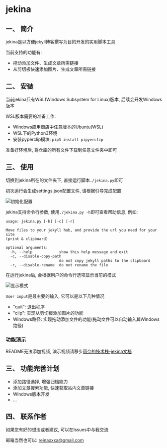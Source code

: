 # jekina
## 一、 简介

jekina是以方便jekyll博客撰写为目的开发的实用脚本工具

当前支持的功能有:

- 拖动添加文件、生成文章所需链接
- 从剪切板快速添加图片、生成文章所需链接

## 二、 安装

当前jekina只有WSL(Windows Subsystem for Linux)版本, 后续会开发Windows版本

WSL版本需要的准备工作:

- Windows应用商店中任意版本的Ubuntu(WSL)
- WSL下的Python3环境
- 安装pyperclip模块: `pip3 install pipyerclip`

准备好环境后, 将仓库的所有文件下载到任意文件夹中即可

## 三、 使用

切换到jekina所在的文件夹下, 直接运行脚本`./jekina.py`即可

初次运行会生成settings.json配置文件, 请根据引导完成配置

![初始化配置](http://reina.link/assets/images/2020-08-06/init.png)

jekina支持命令行参数, 使用`./jekina.py -h`即可查看帮助信息, 例如: 

```
usage: jekina.py [-h] [-c] [-r]

Move files to your jekyll hub, and provide the url you need for your site
(print & clipboard)

optional arguments:
  -h, --help            show this help message and exit
  -c, --disable-copy-path
                        do not copy jekyll paths to the clipboard
  -r, --disable-rename  do not rename the file
```

在运行jekina后, 会根据用户的命令行选项显示当前的模式 

![显示模式](http://reina.link/assets/images/2020-08-06/0806-094946.png)

`User input`是最主要的输入, 它可以是以下几种情况

- "quit": 退出程序
- "clip": 实现从剪切板添加图片的功能
- Windows路径: 实现拖动添加文件的功能(拖动文件可以自动输入其Windows路径)


### 功能演示

README无法添加视频, 演示视频请移步[丽奈的技术栈-jekina文档](http://reina.link/posts/jekina-readme/)


## 三、 功能完善计划

- 添加路径选择, 增强归档能力
- 添加文章搜索功能, 快速获取站内文章链接
- Windows版本开发
- ...

## 四、 联系作者

如果您有好的想法或者建议, 可以在Issues中与我交流

邮箱当然也可以: reinaxxxa@gmail.com
